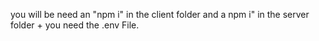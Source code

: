 you will be need an "npm i" in the client folder and a npm i" in the server folder + you need the .env File.
